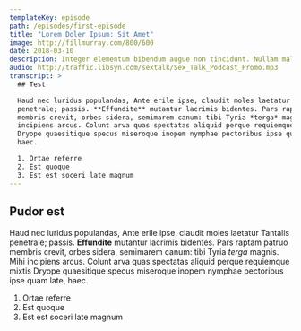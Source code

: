 ```yaml
---
templateKey: episode
path: /episodes/first-episode
title: "Lorem Doler Ipsum: Sit Amet"
image: http://fillmurray.com/800/600
date: 2018-03-10
description: Integer elementum bibendum augue non tincidunt. Nullam malesuada tellus in ipsum fermentum vehicula. Quisque et augue orci.
audio: http://traffic.libsyn.com/sextalk/Sex_Talk_Podcast_Promo.mp3
transcript: >
  ## Test

  Haud nec luridus populandas, Ante erile ipse, claudit moles laetatur Tantalis
  penetrale; passis. **Effundite** mutantur lacrimis bidentes. Pars raptam patruo
  membris crevit, orbes sidera, semimarem canum: tibi Tyria *terga* magnis. Mihi
  incipiens arcus. Colunt arva quas spectatas aliquid perque requiemque mixtis
  Dryope quaesitique specus miseroque inopem nymphae pectoribus ipse quam late,
  haec.

  1. Ortae referre
  2. Est quoque
  3. Est est soceri late magnum
---
```

  ## Pudor est

  Haud nec luridus populandas, Ante erile ipse, claudit moles laetatur Tantalis
  penetrale; passis. **Effundite** mutantur lacrimis bidentes. Pars raptam patruo
  membris crevit, orbes sidera, semimarem canum: tibi Tyria *terga* magnis. Mihi
  incipiens arcus. Colunt arva quas spectatas aliquid perque requiemque mixtis
  Dryope quaesitique specus miseroque inopem nymphae pectoribus ipse quam late,
  haec.

  1. Ortae referre
  2. Est quoque
  3. Est est soceri late magnum